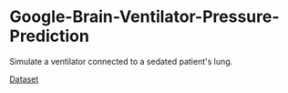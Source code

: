 # Google-Brain-Ventilator-Pressure-Prediction

Simulate a ventilator connected to a sedated patient's lung.

[Dataset](https://www.kaggle.com/c/ventilator-pressure-prediction)

